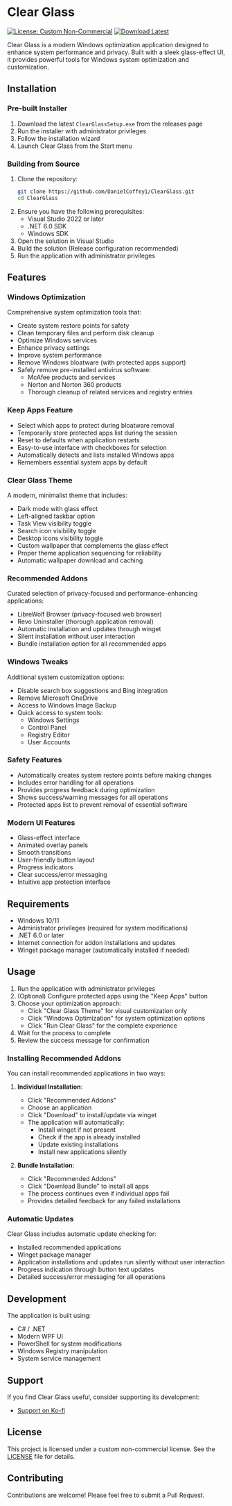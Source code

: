 # Clear Glass

[![License: Custom Non-Commercial](https://img.shields.io/badge/License-Custom%20Non--Commercial-blue.svg)](LICENSE)
[![Download Latest](https://img.shields.io/github/downloads/daniel1017/ClearGlass/latest/total?label=Download%20Latest)](https://github.com/daniel1017/ClearGlass/releases/latest)

Clear Glass is a modern Windows optimization application designed to enhance system performance and privacy. Built with a sleek glass-effect UI, it provides powerful tools for Windows system optimization and customization.

## Installation

### Pre-built Installer

1. Download the latest `ClearGlassSetup.exe` from the releases page
2. Run the installer with administrator privileges
3. Follow the installation wizard
4. Launch Clear Glass from the Start menu

### Building from Source

1. Clone the repository:
   ```bash
   git clone https://github.com/DanielCoffey1/ClearGlass.git
   cd ClearGlass
   ```
2. Ensure you have the following prerequisites:
   - Visual Studio 2022 or later
   - .NET 6.0 SDK
   - Windows SDK
3. Open the solution in Visual Studio
4. Build the solution (Release configuration recommended)
5. Run the application with administrator privileges

## Features

### Windows Optimization

Comprehensive system optimization tools that:

- Create system restore points for safety
- Clean temporary files and perform disk cleanup
- Optimize Windows services
- Enhance privacy settings
- Improve system performance
- Remove Windows bloatware (with protected apps support)
- Safely remove pre-installed antivirus software:
  - McAfee products and services
  - Norton and Norton 360 products
  - Thorough cleanup of related services and registry entries

### Keep Apps Feature

- Select which apps to protect during bloatware removal
- Temporarily store protected apps list during the session
- Reset to defaults when application restarts
- Easy-to-use interface with checkboxes for selection
- Automatically detects and lists installed Windows apps
- Remembers essential system apps by default

### Clear Glass Theme

A modern, minimalist theme that includes:

- Dark mode with glass effect
- Left-aligned taskbar option
- Task View visibility toggle
- Search icon visibility toggle
- Desktop icons visibility toggle
- Custom wallpaper that complements the glass effect
- Proper theme application sequencing for reliability
- Automatic wallpaper download and caching

### Recommended Addons

Curated selection of privacy-focused and performance-enhancing applications:

- LibreWolf Browser (privacy-focused web browser)
- Revo Uninstaller (thorough application removal)
- Automatic installation and updates through winget
- Silent installation without user interaction
- Bundle installation option for all recommended apps

### Windows Tweaks

Additional system customization options:

- Disable search box suggestions and Bing integration
- Remove Microsoft OneDrive
- Access to Windows Image Backup
- Quick access to system tools:
  - Windows Settings
  - Control Panel
  - Registry Editor
  - User Accounts

### Safety Features

- Automatically creates system restore points before making changes
- Includes error handling for all operations
- Provides progress feedback during optimization
- Shows success/warning messages for all operations
- Protected apps list to prevent removal of essential software

### Modern UI Features

- Glass-effect interface
- Animated overlay panels
- Smooth transitions
- User-friendly button layout
- Progress indicators
- Clear success/error messaging
- Intuitive app protection interface

## Requirements

- Windows 10/11
- Administrator privileges (required for system modifications)
- .NET 6.0 or later
- Internet connection for addon installations and updates
- Winget package manager (automatically installed if needed)

## Usage

1. Run the application with administrator privileges
2. (Optional) Configure protected apps using the "Keep Apps" button
3. Choose your optimization approach:
   - Click "Clear Glass Theme" for visual customization only
   - Click "Windows Optimization" for system optimization options
   - Click "Run Clear Glass" for the complete experience
4. Wait for the process to complete
5. Review the success message for confirmation

### Installing Recommended Addons

You can install recommended applications in two ways:

1. **Individual Installation**:

   - Click "Recommended Addons"
   - Choose an application
   - Click "Download" to install/update via winget
   - The application will automatically:
     - Install winget if not present
     - Check if the app is already installed
     - Update existing installations
     - Install new applications silently

2. **Bundle Installation**:
   - Click "Recommended Addons"
   - Click "Download Bundle" to install all apps
   - The process continues even if individual apps fail
   - Provides detailed feedback for any failed installations

### Automatic Updates

Clear Glass includes automatic update checking for:

- Installed recommended applications
- Winget package manager
- Application installations and updates run silently without user interaction
- Progress indication through button text updates
- Detailed success/error messaging for all operations

## Development

The application is built using:

- C# / .NET
- Modern WPF UI
- PowerShell for system modifications
- Windows Registry manipulation
- System service management

## Support

If you find Clear Glass useful, consider supporting its development:

- [Support on Ko-fi](https://ko-fi.com/daniel1017)

## License

This project is licensed under a custom non-commercial license. See the [LICENSE](LICENSE) file for details.

## Contributing

Contributions are welcome! Please feel free to submit a Pull Request.
